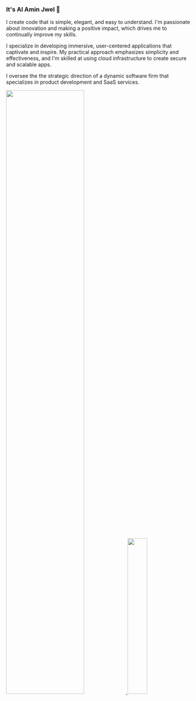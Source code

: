 ### It's Al Amin Jwel 👋 

I create code that is simple, elegant, and easy to understand. I'm passionate about innovation and making a positive impact, which drives me to continually improve my skills.

I specialize in developing immersive, user-centered applications that captivate and inspire. My practical approach emphasizes simplicity and effectiveness, and I'm skilled at using cloud infrastructure to create secure and scalable apps.

I oversee the the strategic direction of a dynamic software firm that specializes in product development and SaaS services.

<a href="https://github.com/alaminjwel/github-readme-stats">
  <img width="65%" src="https://github-readme-stats.vercel.app/api/wakatime?username=alaminjwel&layput=compact" />
</a>
<a href="https://github.com/alaminjwel/convoychat">
  <img width="33%" src="https://github-readme-stats.vercel.app/api/top-langs?username=alaminjwel&layout=compact&langs_count=8"/>
</a>
